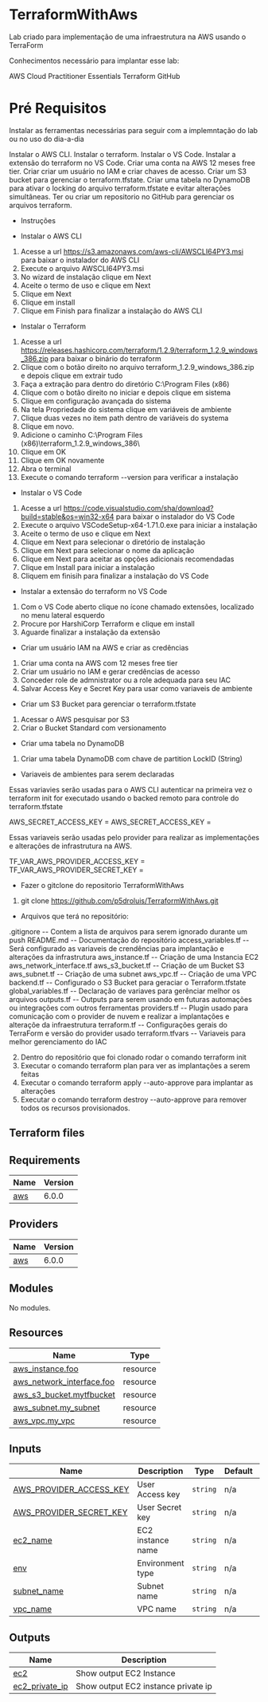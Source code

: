 # TerraformWithAws
Lab criado para implementação de uma infraestrutura na AWS usando o TerraForm

Conhecimentos necessário para implantar esse lab:

AWS Cloud Practitioner Essentials
Terraform
GitHub


# Pré Requisitos
Instalar as ferramentas necessárias para seguir com a implemntação do lab ou no uso do 
dia-a-dia

Instalar o AWS CLI.
Instalar o terraform.
Instalar o VS Code.
Instalar a extensão do terraform no VS Code.
Criar uma conta na AWS 12 meses free tier.
Criar criar um usuário no IAM e criar chaves de acesso.
Criar um S3 bucket para gerenciar o terraform.tfstate.
Criar uma tabela no DynamoDB para ativar o locking do arquivo terraform.tfstate e evitar alterações simultâneas.
Ter ou criar um repositorio no GitHub para gerenciar os arquivos terraform.

- Instruções

 - Instalar o AWS CLI
1. Acesse a url https://s3.amazonaws.com/aws-cli/AWSCLI64PY3.msi para baixar o instalador do AWS CLI
2. Execute o arquivo AWSCLI64PY3.msi
3. No wizard de instalação clique em Next
4. Aceite o termo de uso e clique em Next
5. Clique em Next
6. Clique em install
7. Clique em Finish para finalizar a instalação do AWS CLI

 - Instalar o Terraform
1. Acesse a url https://releases.hashicorp.com/terraform/1.2.9/terraform_1.2.9_windows_386.zip para baixar o binário do terraform
2. Clique com o botão direito no arquivo terraform_1.2.9_windows_386.zip e depois clique em extrair tudo
3. Faça a extração para dentro do diretório C:\Program Files (x86)
4. Clique com o botão direito no iniciar e depois clique em sistema
5. Clique em configuração avançada do sistema
6. Na tela Propriedade do sistema clique em variáveis de ambiente
7. Clique duas vezes no item path dentro de variáveis do systema
8. Clique em novo.
9. Adicione o caminho C:\Program Files (x86)\terraform_1.2.9_windows_386\
10. Clique em OK
11. Clique em OK novamente
12. Abra o terminal
13. Execute o comando terraform --version para verificar a instalação

 - Instalar o VS Code
1. Acesse a url https://code.visualstudio.com/sha/download?build=stable&os=win32-x64 para baixar o instalador do VS Code
2. Execute o arquivo VSCodeSetup-x64-1.71.0.exe para iniciar a instalação
3. Aceite o termo de uso e clique em Next
4. Clique em Next para selecionar o diretório de instalação
5. Clique em Next para selecionar o nome da aplicação
6. Clique em Next para aceitar as opções adicionais recomendadas
7. Clique em Install para iniciar a instalação
8. Cliquem em finisih para finalizar a instalação do VS Code

 - Instalar a extensão do terraform no VS Code
1. Com o VS Code aberto clique no ícone chamado extensões, localizado no menu lateral esquerdo
2. Procure por HarshiCorp Terraform e clique em install
3. Aguarde finalizar a instalação da extensão

 - Criar um usuário IAM na AWS e criar as credências

1. Criar uma conta na AWS com 12 meses free tier
2. Criar um usuário no IAM e gerar credências de acesso
3. Conceder role de admnistrator ou a role adequada para seu IAC
3. Salvar Access Key e Secret Key para usar como variaveis de ambiente

 - Criar um S3 Bucket para gerenciar o terraform.tfstate

1. Acessar o AWS pesquisar por S3 
2. Criar o Bucket Standard com versionamento

 - Criar uma tabela no DynamoDB

1. Criar uma tabela DynamoDB com chave de partition LockID (String)

 - Variaveis de ambientes para serem declaradas

Essas variavies serão usadas para o AWS CLI autenticar na primeira vez o terraform init for executado usando o backed remoto para controle do terraform.tfstate

AWS_SECRET_ACCESS_KEY = <Valor-da-AcessKey>
AWS_SECRET_ACCESS_KEY = <Valor-da-SecretKey>

Essas variaveis serão usadas pelo provider para realizar as implementações e alterações de infrastrutura na AWS.

TF_VAR_AWS_PROVIDER_ACCESS_KEY = <Valor-da-AcessKey>
TF_VAR_AWS_PROVIDER_SECRET_KEY = <Valor-da-SecretKey>

 - Fazer o gitclone do repositorio TerraformWithAws

1. git clone https://github.com/p5droluis/TerraformWithAws.git

 - Arquivos que terá no repositório:

.gitignore -- Contem a lista de arquivos para serem ignorado durante um push
README.md -- Documentação do repositório
access_variables.tf -- Será configurado as variaveis de crendências para implantação e alterações da infrastrutura
aws_instance.tf -- Criação de uma Instancia EC2
aws_network_interface.tf
aws_s3_bucket.tf -- Criação de um Bucket S3
aws_subnet.tf -- Criação de uma subnet
aws_vpc.tf -- Criação de uma VPC
backend.tf --  Configurado o S3 Bucket para geraciar o Terraform.tfstate
global_variables.tf -- Declaração de variaves para gerênciar melhor os arquivos
outputs.tf -- Outputs para serem usando em futuras automações ou integrações com outros ferramentas
providers.tf -- Plugin usado para comunicação com o provider de nuvem e realizar a implantações e alteraçõe da infraestrutura
terraform.tf -- Configurações gerais do TerraForm e versão do provider usado
terraform.tfvars -- Variaveis para melhor gerenciamento do IAC

2. Dentro do repositório que foi clonado rodar o comando terraform init
3. Executar o comando terraform plan para ver as implantações a serem feitas
4. Executar o comando terraform apply --auto-approve para implantar as alterações
5. Executar o comando terraform destroy --auto-approve para remover todos os recursos provisionados.

## Terraform files

<!-- BEGIN_TF_DOCS -->
## Requirements

| Name | Version |
|------|---------|
| <a name="requirement_aws"></a> [aws](#requirement\_aws) | 6.0.0 |

## Providers

| Name | Version |
|------|---------|
| <a name="provider_aws"></a> [aws](#provider\_aws) | 6.0.0 |

## Modules

No modules.

## Resources

| Name | Type |
|------|------|
| [aws_instance.foo](https://registry.terraform.io/providers/hashicorp/aws/6.0.0/docs/resources/instance) | resource |
| [aws_network_interface.foo](https://registry.terraform.io/providers/hashicorp/aws/6.0.0/docs/resources/network_interface) | resource |
| [aws_s3_bucket.mytfbucket](https://registry.terraform.io/providers/hashicorp/aws/6.0.0/docs/resources/s3_bucket) | resource |
| [aws_subnet.my_subnet](https://registry.terraform.io/providers/hashicorp/aws/6.0.0/docs/resources/subnet) | resource |
| [aws_vpc.my_vpc](https://registry.terraform.io/providers/hashicorp/aws/6.0.0/docs/resources/vpc) | resource |

## Inputs

| Name | Description | Type | Default | Required |
|------|-------------|------|---------|:--------:|
| <a name="input_AWS_PROVIDER_ACCESS_KEY"></a> [AWS\_PROVIDER\_ACCESS\_KEY](#input\_AWS\_PROVIDER\_ACCESS\_KEY) | User Access key | `string` | n/a | yes |
| <a name="input_AWS_PROVIDER_SECRET_KEY"></a> [AWS\_PROVIDER\_SECRET\_KEY](#input\_AWS\_PROVIDER\_SECRET\_KEY) | User Secret key | `string` | n/a | yes |
| <a name="input_ec2_name"></a> [ec2\_name](#input\_ec2\_name) | EC2 instance name | `string` | n/a | yes |
| <a name="input_env"></a> [env](#input\_env) | Environment type | `string` | n/a | yes |
| <a name="input_subnet_name"></a> [subnet\_name](#input\_subnet\_name) | Subnet name | `string` | n/a | yes |
| <a name="input_vpc_name"></a> [vpc\_name](#input\_vpc\_name) | VPC name | `string` | n/a | yes |

## Outputs

| Name | Description |
|------|-------------|
| <a name="output_ec2"></a> [ec2](#output\_ec2) | Show output EC2 Instance |
| <a name="output_ec2_private_ip"></a> [ec2\_private\_ip](#output\_ec2\_private\_ip) | Show output EC2 instance private ip |
<!-- END_TF_DOCS -->